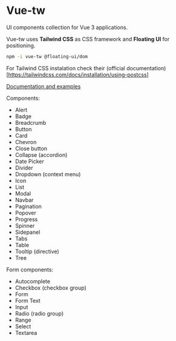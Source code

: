 # Vue-tw

UI components collection for Vue 3 applications. 

Vue-tw uses **Tailwind CSS** as CSS framework and **Floating UI** for positioning.

```bash
npm -i vue-tw @floating-ui/dom
```
For Tailwind CSS instalation check their (official documentation)[https://tailwindcss.com/docs/installation/using-postcss]

[Documentation and examples](https://vue-wind.netlify.app/documentation/installation)

Components:

* Alert
* Badge
* Breadcrumb
* Button
* Card
* Chevron
* Close button
* Collapse (accordion)
* Date Picker
* Divider
* Dropdown (context menu)
* Icon
* List
* Modal
* Navbar
* Pagination
* Popover
* Progress
* Spinner
* Sidepanel
* Tabs
* Table
* Tooltip (directive)
* Tree

Form components:

* Autocomplete
* Checkbox (checkbox group)
* Form
* Form Text
* Input
* Radio (radio group)
* Range
* Select
* Textarea
